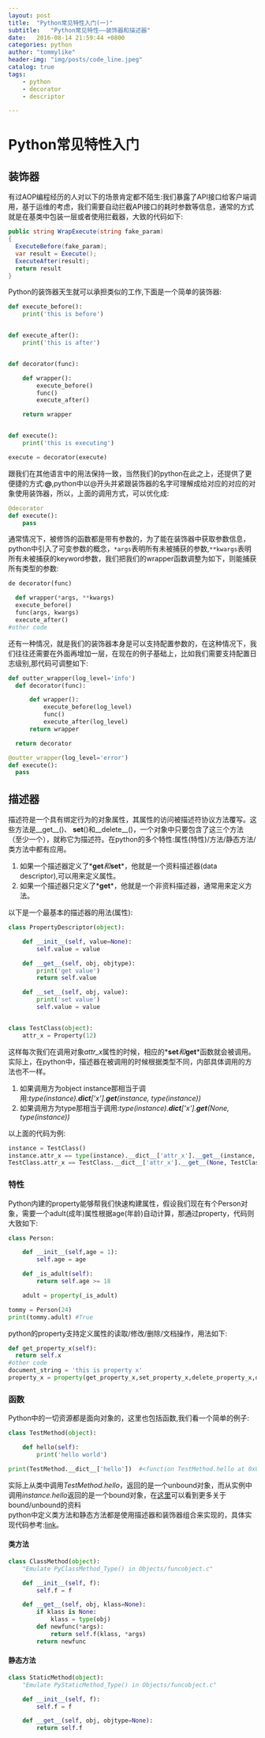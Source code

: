 ```yaml
---
layout: post
title:  "Python常见特性入门(一)"
subtitle:   "Python常见特性——装饰器和描述器"
date:   2016-08-14 21:59:44 +0800
categories: python
author: "tommylike"
header-img: "img/posts/code_line.jpeg"
catalog: true
tags:
    - python
    - decorator
    - descriptor

---
```


# Python常见特性入门

## 装饰器
有过AOP编程经历的人对以下的场景肯定都不陌生:我们暴露了API接口给客户端调用，基于运维的考虑，我们需要自动拦截API接口的耗时参数等信息，通常的方式就是在基类中包装一层或者使用拦截器，大致的代码如下:   

```csharp
public string WrapExecute(string fake_param)
{
  ExecuteBefore(fake_param);
  var result = Execute();
  ExecuteAfter(result);
  return result
}
```

Python的装饰器天生就可以承担类似的工作,下面是一个简单的装饰器:   

```python
def execute_before():
    print('this is before')


def execute_after():
    print('this is after')


def decorator(func):

    def wrapper():
        execute_before()
        func()
        execute_after()

    return wrapper


def execute():
    print('this is executing')

execute = decorator(execute)
```

跟我们在其他语言中的用法保持一致，当然我们的python在此之上，还提供了更便捷的方式:**@**,python中以@开头并紧跟装饰器的名字可理解成给对应的对应的对象使用装饰器，所以，上面的调用方式，可以优化成:  

```python
@decorator
def execute():
    pass
```

通常情况下，被修饰的函数都是带有参数的，为了能在装饰器中获取参数信息，python中引入了可变参数的概念，`*args`表明所有未被捕获的参数,`**kwargs`表明所有未被捕获的keyword参数，我们把我们的wrapper函数调整为如下，则能捕获所有类型的参数:

```python
de decorator(func)

  def wrapper(*args, **kwargs)
  execute_before()
  func(args, kwargs)
  execute_after()
#other code
```

还有一种情况，就是我们的装饰器本身是可以支持配置参数的，在这种情况下，我们往往还需要在外面再增加一层，在现在的例子基础上，比如我们需要支持配置日志级别,那代码可调整如下:  

```python
def outter_wrapper(log_level='info')
  def decorator(func):

      def wrapper():
          execute_before(log_level)
          func()
          execute_after(log_level)
      return wrapper

  return decorator

@outter_wrapper(log_level='error')
def execute():
  pass
```  

## 描述器
描述符是一个具有绑定行为的对象属性，其属性的访问被描述符协议方法覆写。这些方法是__get__()、 __set__()和__delete__()，一个对象中只要包含了这三个方法（至少一个），就称它为描述符。在python的多个特性:属性(特性)/方法/静态方法/类方法中都有应用。  

1. 如果一个描述器定义了*__get__*和*__set__*，他就是一个资料描述器(data descriptor),可以用来定义属性。  
2. 如果一个描述器只定义了*__get__*，他就是一个非资料描述器，通常用来定义方法。  

以下是一个最基本的描述器的用法(属性):  

```python
class PropertyDescriptor(object):

    def __init__(self, value=None):
        self.value = value

    def __get__(self, obj, objtype):
        print('get value')
        return self.value

    def __set__(self, obj, value):
        print('set value')
        self.value = value


class TestClass(object):
    attr_x = Property(12)      

```

这样每次我们在调用对象*attr_x*属性的时候，相应的*__set__*和*__get__*函数就会被调用。    
实际上，在python中，描述器在被调用的时候根据类型不同，内部具体调用的方法也不一样。  
1. 如果调用方为object instance那相当于调用:*type(instance).__dict__['x'].__get__(instance, type(instance))*    
2. 如果调用方为type那相当于调用:*type(instance).__dict__['x'].__get__(None, type(instance))*      

以上面的代码为例:

```python
instance = TestClass()
instance.attr_x == type(instance).__dict__['attr_x'].__get__(instance, type(instance))
TestClass.attr_x == TestClass.__dict__['attr_x'].__get__(None, TestClass)
```

### 特性
Python内建的property能够帮我们快速构建属性，假设我们现在有个Person对象，需要一个adult(成年)属性根据age(年龄)自动计算，那通过property，代码则大致如下:  

```python
class Person:

    def __init__(self,age = 1):
        self.age = age

    def _is_adult(self):
        return self.age >= 18

    adult = property(_is_adult)

tommy = Person(24)
print(tommy.adult) #True
```

python的property支持定义属性的读取/修改/删除/文档操作，用法如下:    

```python
def get_property_x(self):
  return self.x
#other code
document_string = 'this is property x'
property_x = property(get_property_x,set_property_x,delete_property_x,document_string)
```

### 函数
Python中的一切资源都是面向对象的，这里也包括函数,我们看一个简单的例子:  

```python
class TestMethod(object):

    def hello(self):
        print('hello world')

print(TestMethod.__dict__['hello'])  #<function TestMethod.hello at 0x01178BB8>
```

实际上从类中调用*TestMethod.hello*，返回的是一个unbound对象，而从实例中调用*instance.hello*返回的是一个bound对象，在[这里](http://damnever.github.io/2015/05/07/adding-a-method-to-an-existing-object/)可以看到更多关于bound/unbound的资料  
python中定义类方法和静态方法都是使用描述器和装饰器组合来实现的，具体实现代码参考:[link](https://harveyqing.gitbooks.io/python-read-and-write/content/python_advance/python_descriptor.html)。     

#### 类方法  

```python
class ClassMethod(object):
    "Emulate PyClassMethod_Type() in Objects/funcobject.c"

    def __init__(self, f):
        self.f = f

    def __get__(self, obj, klass=None):
        if klass is None:
            klass = type(obj)
        def newfunc(*args):
            return self.f(klass, *args)
        return newfunc
```

#### 静态方法  

```python
class StaticMethod(object):
    "Emulate PyStaticMethod_Type() in Objects/funcobject.c"

    def __init__(self, f):
        self.f = f

    def __get__(self, obj, objtype=None):
        return self.f  
```
